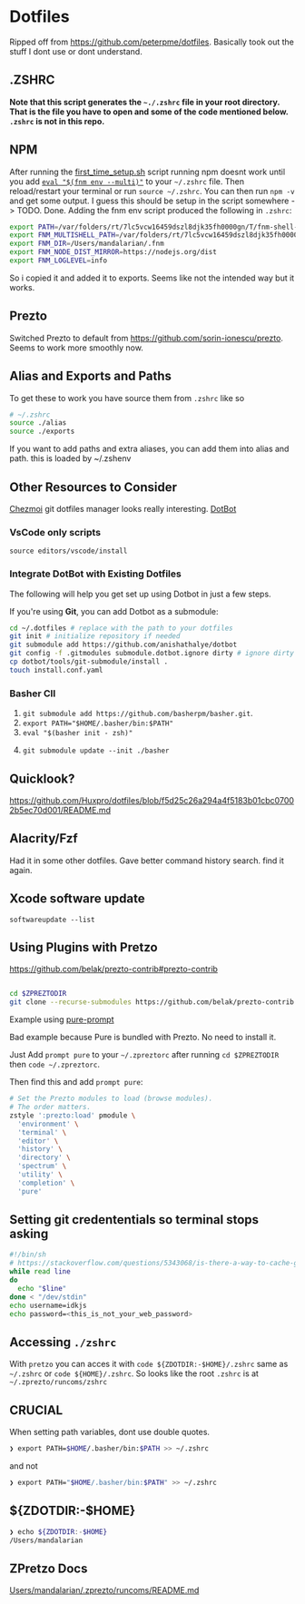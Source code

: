 # Dotfiles

Ripped off from <https://github.com/peterpme/dotfiles>. Basically took out the stuff I dont use or dont understand.

## .ZSHRC

**Note that this script generates the `~./.zshrc` file in your root directory. That is the file you have to open and some of the code mentioned below. `.zshrc` is not in this repo.**

## NPM

After running the [first_time_setup.sh](./first_time_setup.sh) script running npm doesnt work until you add [`eval "$(fnm env --multi)"`](https://github.com/Schniz/fnm#manually) to your `~/.zshrc` file. Then reload/restart your terminal or run `source ~/.zshrc`. You can then run `npm -v` and get some output. I guess this should be setup in the script somewhere -> TODO. Done. Adding the fnm env script produced the following in `.zshrc`:

```sh
export PATH=/var/folders/rt/7lc5vcw16459dszl8djk35fh0000gn/T/fnm-shell-9103786/bin:$PATH
export FNM_MULTISHELL_PATH=/var/folders/rt/7lc5vcw16459dszl8djk35fh0000gn/T/fnm-shell-9103786
export FNM_DIR=/Users/mandalarian/.fnm
export FNM_NODE_DIST_MIRROR=https://nodejs.org/dist
export FNM_LOGLEVEL=info
```

So i copied it and added it to exports. Seems like not the intended way but it works.

## Prezto

Switched Prezto to default from <https://github.com/sorin-ionescu/prezto>. Seems to work more smoothly now.

## Alias and Exports and Paths

To get these to work you have source them from `.zshrc` like so

```sh
# ~/.zshrc
source ./alias
source ./exports
```

If you want to add paths and extra aliases, you can add them into alias and path. this is loaded by ~/.zshenv

## Other Resources to Consider

[Chezmoi](https://www.chezmoi.io) git dotfiles manager looks really interesting.
[DotBot](https://github.com/anishathalye/dotbot)

### VsCode only scripts

`source editors/vscode/install`

### Integrate DotBot with Existing Dotfiles

The following will help you get set up using Dotbot in just a few steps.

If you're using **Git**, you can add Dotbot as a submodule:

```bash
cd ~/.dotfiles # replace with the path to your dotfiles
git init # initialize repository if needed
git submodule add https://github.com/anishathalye/dotbot
git config -f .gitmodules submodule.dotbot.ignore dirty # ignore dirty commits in the submodule
cp dotbot/tools/git-submodule/install .
touch install.conf.yaml
```
### Basher ClI
<!-- https://www.vogella.com/tutorials/GitSubmodules/article.html -->
1. `git submodule add https://github.com/basherpm/basher.git`.
2. `export PATH="$HOME/.basher/bin:$PATH"`
3. `eval "$(basher init - zsh)"`
<!-- to update basher submodule -->
4. `git submodule update --init ./basher` 

## Quicklook?

https://github.com/Huxpro/dotfiles/blob/f5d25c26a294a4f5183b01cbc07002b5ec70d001/README.md

## Alacrity/Fzf

Had it in some other dotfiles. Gave better command history search. find it again.

## Xcode software update

`softwareupdate --list`

## Using Plugins with Pretzo

https://github.com/belak/prezto-contrib#prezto-contrib

```sh

cd $ZPREZTODIR
git clone --recurse-submodules https://github.com/belak/prezto-contrib contrib
```

Example using [pure-prompt](https://github.com/sindresorhus/pure#getting-started)

Bad example because Pure is bundled with Prezto. No need to install it.

Just Add `prompt pure` to your `~/.zpreztorc` after running `cd $ZPREZTODIR` then `code ~/.zpreztorc`.

Then find this and add `prompt pure`:
```sh
# Set the Prezto modules to load (browse modules).
# The order matters.
zstyle ':prezto:load' pmodule \
  'environment' \
  'terminal' \
  'editor' \
  'history' \
  'directory' \
  'spectrum' \
  'utility' \
  'completion' \
  'pure'
```

## Setting git credententials so terminal stops asking

```sh
#!/bin/sh
# https://stackoverflow.com/questions/5343068/is-there-a-way-to-cache-github-credentials-for-pushing-commits
while read line
do
  echo "$line"
done < "/dev/stdin"
echo username=idkjs
echo password=<this_is_not_your_web_password>
```

## Accessing `./zshrc`

With `pretzo` you can acces it with `code ${ZDOTDIR:-$HOME}/.zshrc` same as `~/.zshrc` or `code ${HOME}/.zshrc`.
So looks like the root `.zshrc` is at `~/.zprezto/runcoms/zshrc`

## CRUCIAL

When setting path variables, dont use double quotes.
```sh
❯ export PATH=$HOME/.basher/bin:$PATH >> ~/.zshrc
```
and not

```sh
❯ export PATH="$HOME/.basher/bin:$PATH" >> ~/.zshrc
```

## ${ZDOTDIR:-$HOME}

```sh
❯ echo ${ZDOTDIR:-$HOME}
/Users/mandalarian
```

## ZPretzo Docs

[Users/mandalarian/.zprezto/runcoms/README.md](${HOME}/.zprezto/runcoms/README.md)